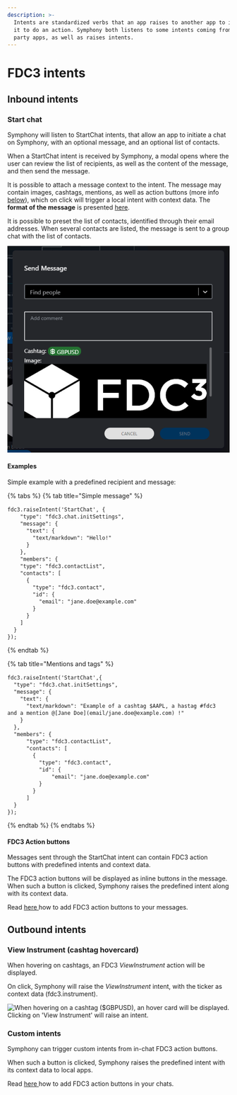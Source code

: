 ```yaml
---
description: >-
  Intents are standardized verbs that an app raises to another app to instruct
  it to do an action. Symphony both listens to some intents coming from third
  party apps, as well as raises intents.
---
```


# FDC3 intents

## Inbound intents

### Start chat

Symphony will listen to StartChat intents, that allow an app to initiate a chat on Symphony, with an optional message, and an optional list of contacts.&#x20;

When a StartChat intent is received by Symphony, a modal opens where the user can review the list of recipients, as well as the content of the message, and then send the message.

It is possible to attach a message context to the intent. The message may contain images, cashtags, mentions, as well as action buttons (more info [below](./#fdc3-action-buttons)), which on click will trigger a local intent with context data. The **format of the message** is presented [here](message-format.md).

It is possible to preset the list of contacts, identified through their email addresses. When several contacts are listed, the message is sent to a group chat with the list of contacts.

![When receiving a StartChat intent, Symphony will display a modal dialog with the message content.](<../../../.gitbook/assets/image (4).png>)

#### Examples

Simple example with a predefined recipient and message:

{% tabs %}
{% tab title="Simple message" %}
```
fdc3.raiseIntent('StartChat', {
    "type": "fdc3.chat.initSettings",
    "message": {
      "text": {
        "text/markdown": "Hello!"
      }
    },
    "members": {
    "type": "fdc3.contactList",
    "contacts": [
      {
        "type": "fdc3.contact",
        "id": {
          "email": "jane.doe@example.com"
        }
      }
    ]
  }
});
```
{% endtab %}

{% tab title="Mentions and tags" %}
```
fdc3.raiseIntent('StartChat',{
  "type": "fdc3.chat.initSettings",
  "message": {
    "text": {
      "text/markdown": "Example of a cashtag $AAPL, a hastag #fdc3  and a mention @[Jane Doe](email/jane.doe@example.com) !"
    }
  },
  "members": {
      "type": "fdc3.contactList",
      "contacts": [
        {
          "type": "fdc3.contact",
          "id": {
              "email": "jane.doe@example.com"
          }
        }
      ]
  }
});
```
{% endtab %}
{% endtabs %}

#### FDC3 Action buttons

Messages sent through the StartChat intent can contain FDC3 action buttons with predefined intents and context data.

The FDC3 action buttons will be displayed as inline buttons in the message. When such a button is clicked, Symphony raises the predefined intent along with its context data.&#x20;

Read [here ](message-format.md)how to add FDC3 action buttons to your messages.

## **Outbound intents**

### **View Instrument (cashtag hovercard)**&#x20;

When hovering on cashtags, an FDC3 _ViewInstrument_ action will be displayed.&#x20;

On click, Symphony will raise the _ViewInstrument_ intent, with the ticker as context data (fdc3.instrument).

![When hovering on a cashtag ($GBPUSD), an hover card will be displayed. Clicking on 'View Instrument' will raise an intent.](https://3306294353-files.gitbook.io/\~/files/v0/b/gitbook-x-prod.appspot.com/o/spaces%2FjdueX6WkTUFwlOWFEXjw%2Fuploads%2FeJ4XIKR1ODYCaQk8V4rq%2FScreenshot%202022-05-06%20170043.png?alt=media\&token=f2d680e1-88ce-405b-8dfc-f3836c184847)

### **Custom intents**

Symphony can trigger custom intents from in-chat FDC3 action buttons.&#x20;

When such a button is clicked, Symphony raises the predefined intent with its context data to local apps.

Read [here ](message-format.md)how to add FDC3 action buttons in your chats.
